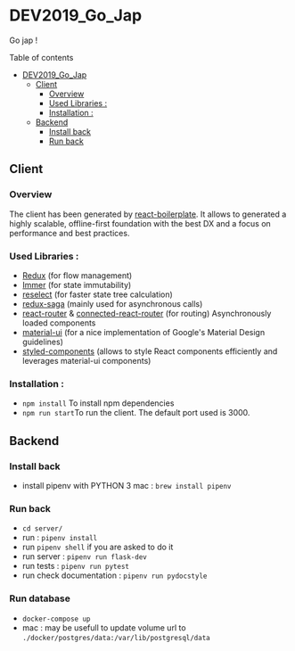 # DEV2019_Go_Jap

Go jap !

Table of contents

- [DEV2019_Go_Jap](#dev2019gojap)
  - [Client](#client)
    - [Overview](#overview)
    - [Used Libraries :](#used-libraries)
    - [Installation :](#installation)
  - [Backend](#backend)
    - [Install back](#install-back)
    - [Run back](#run-back)

## Client

### Overview

The client has been generated by [react-boilerplate](https://github.com/react-boilerplate/react-boilerplate).
It allows to generated a highly scalable, offline-first foundation with the best DX and a focus on performance and best practices.

### Used Libraries :

- [Redux](https://redux.js.org/) (for flow management)
- [Immer](https://immerjs.github.io/immer/docs/introduction) (for state immutability)
- [reselect](https://github.com/reduxjs/reselect) (for faster state tree calculation)
- [redux-saga](https://github.com/redux-saga/redux-saga) (mainly used for asynchronous calls)
- [react-router](https://github.com/ReactTraining/react-router) & [connected-react-router](https://github.com/supasate/connected-react-router) (for routing)
  Asynchronously loaded components
- [material-ui](https://material-ui.com/) (for a nice implementation of Google's Material Design guidelines)
- [styled-components](https://www.styled-components.com/) (allows to style React components efficiently and leverages material-ui components)

### Installation :

- `npm install` To install npm dependencies
- `npm run start`To run the client. The default port used is 3000.

## Backend

### Install back

- install pipenv with PYTHON 3
  mac : `brew install pipenv`

### Run back

- `cd server/`
- run : `pipenv install`
- run `pipenv shell` if you are asked to do it
- run server : `pipenv run flask-dev`
- run tests : `pipenv run pytest`
- run check documentation : `pipenv run pydocstyle`

### Run database
- `docker-compose up`
- mac : may be usefull to update volume url to `./docker/postgres/data:/var/lib/postgresql/data`
